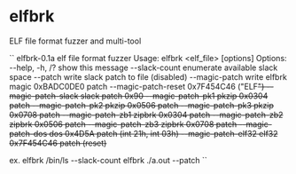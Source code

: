 # elfbrk
ELF file format fuzzer and multi-tool

``
elfbrk-0.1a elf file format fuzzer
Usage: elfbrk <elf_file> [options]
Options:
  --help, -h, /?      show this message
  --slack-count       enumerate available slack space
  --patch             write slack patch to file (disabled)
  --magic-patch       write elfbrk magic 0xBADC0DE0 patch
     --magic-patch-reset     0x7F454C46 ("ELF<DEL>")
     --magic-patch-slack     slack patch 0x90
     --magic-patch-pk1       pkzip 0x0304 patch
     --magic-patch-pk2       pkzip 0x0506 patch
     --magic-patch-pk3       pkzip 0x0708 patch
     --magic-patch-zb1       zipbrk 0x0304 patch
     --magic-patch-zb2       zipbrk 0x0506 patch
     --magic-patch-zb3       zipbrk 0x0708 patch
     --magic-patch-dos       dos 0x4D5A patch (int 21h, int 03h)
     --magic-patch-elf32     elf32 0x7F454C46 patch (reset)

ex.
  elfbrk /bin/ls --slack-count
  elfbrk ./a.out --patch
``
